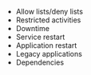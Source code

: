 - Allow lists/deny lists  
- Restricted activities  
- Downtime  
- Service restart  
- Application restart  
- Legacy applications  
- Dependencies  